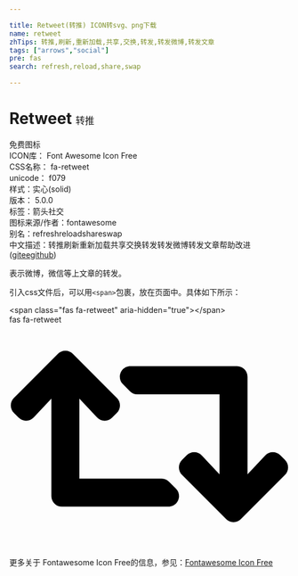 ```yaml
---

title: Retweet(转推) ICON转svg、png下载
name: retweet
zhTips: 转推,刷新,重新加载,共享,交换,转发,转发微博,转发文章
tags: ["arrows","social"]
pre: fas
search: refresh,reload,share,swap

---
```


# Retweet  <small style="font-size: 60%;font-weight: 100">转推</small>


<div class="detail-page">
<p>
<span><span class="badge-success badge">免费图标</span> </span>
<br/>
<span>
ICON库：
<span class="badge-secondary badge">Font Awesome Icon Free</span> 
</span>
<br/>
<span>
CSS名称：
<span class="badge-secondary badge">fa-retweet</span> 
</span>
<br/>
<span>
unicode：
<span class="badge-secondary badge">f079</span> 
<copy-btn content='f079' btn-title=""></copy-btn>
<copy-btn :content='String.fromCodePoint(parseInt("f079", 16))' btn-title="复制U"></copy-btn>
</span><br/><span>样式：<span class="badge-light badge">实心(solid)</span></span>
<br/>
<span>
版本：
<span class="badge-secondary badge">5.0.0</span> 
</span><br/><span>标签：<span class="badge-light badge"><router-link to="/tags/arrows.html">箭头</router-link></span><span class="badge-light badge"><router-link to="/tags/social.html">社交</router-link></span></span>
<br/>
<span>图标来源/作者：<span class="badge-light badge">fontawesome</span></span> 
<br/>
<span>别名：<span class="badge-light badge">refresh</span><span class="badge-light badge">reload</span><span class="badge-light badge">share</span><span class="badge-light badge">swap</span></span><br/><span class="zh-detail">中文描述：<span class="badge-primary badge">转推</span><span class="badge-primary badge">刷新</span><span class="badge-primary badge">重新加载</span><span class="badge-primary badge">共享</span><span class="badge-primary badge">交换</span><span class="badge-primary badge">转发</span><span class="badge-primary badge">转发微博</span><span class="badge-primary badge">转发文章</span><span class="help-link"><span>帮助改进</span>(<a href="https://gitee.com/liuwave/icon-helper/edit/master/json/fontawesome/solid/retweet.json" target="_blank" rel="noopener noreferrer">gitee</a><a href="https://github.com/liuwave/icon-helper/edit/master/json/fontawesome/solid/retweet.json" target="_blank" rel="noopener noreferrer">github</a></span>)</span><br/>
</p>
</div><div class="description description alert alert-light">表示微博，微信等上文章的转发。</div>
<div class="alert alert-dark">
  <i class="fas fa-retweet fa-xs"></i>
  <i class="fas fa-retweet fa-sm"></i>
  <i class="fas fa-retweet fa-lg"></i>
  <i class="fas fa-retweet fa-2x"></i>
  <i class="fas fa-retweet fa-3x"></i>
  <i class="fas fa-retweet fa-5x"></i>
  <i class="fas fa-retweet fa-7x"></i>
</div>
<div>
  <p>引入css文件后，可以用<code>&lt;span&gt;</code>包裹，放在页面中。具体如下所示：    
  </p>
  <div class="alert alert-primary" style="font-size: 14px">
    &lt;span class="fas fa-retweet" aria-hidden="true"&gt;&lt;/span&gt;
    <copy-btn content='<span class="fas fa-retweet" aria-hidden="true"></span>'></copy-btn>
  </div>
  <div class="alert alert-secondary">
    <i class="fas fa-retweet"
    style="font-size: 24px"
    aria-hidden="true"></i> fas fa-retweet
    <copy-btn content="fas fa-retweet" btn-title="复制图标名称"></copy-btn>
  </div>
</div>
<div id="svg" class="svg-wrap">
<svg xmlns="http://www.w3.org/2000/svg" viewBox="0 0 640 512"><path d="M629.657 343.598L528.971 444.284c-9.373 9.372-24.568 9.372-33.941 0L394.343 343.598c-9.373-9.373-9.373-24.569 0-33.941l10.823-10.823c9.562-9.562 25.133-9.34 34.419.492L480 342.118V160H292.451a24.005 24.005 0 0 1-16.971-7.029l-16-16C244.361 121.851 255.069 96 276.451 96H520c13.255 0 24 10.745 24 24v222.118l40.416-42.792c9.285-9.831 24.856-10.054 34.419-.492l10.823 10.823c9.372 9.372 9.372 24.569-.001 33.941zm-265.138 15.431A23.999 23.999 0 0 0 347.548 352H160V169.881l40.416 42.792c9.286 9.831 24.856 10.054 34.419.491l10.822-10.822c9.373-9.373 9.373-24.569 0-33.941L144.971 67.716c-9.373-9.373-24.569-9.373-33.941 0L10.343 168.402c-9.373 9.373-9.373 24.569 0 33.941l10.822 10.822c9.562 9.562 25.133 9.34 34.419-.491L96 169.881V392c0 13.255 10.745 24 24 24h243.549c21.382 0 32.09-25.851 16.971-40.971l-16.001-16z"/></svg>
</div>
<detail full-name='fa-retweet'></detail>
    
<div><p>更多关于  Fontawesome Icon Free的信息，参见：<a target="_blank" href="https://iconhelper.cn/fontawesome.html">Fontawesome Icon Free</a>
</p></div>
